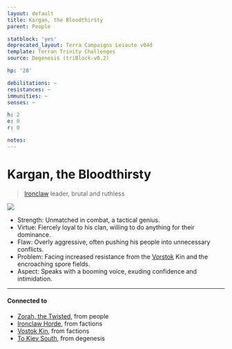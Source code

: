 ```yaml
---
layout: default
title: Kargan, the Bloodthirsty
parent: People

statblock: 'yes'
deprecated_layout: Terra Campaigns Leiaute v04d
template: Terran Trinity Challenges
source: Degenesis (triBlock-v0.2)

hp: '28'

debilitations: ~
resistances: ~
immunities: ~
senses: ~

h: 2
e: 0
r: 0

notes: 
---
```

# Kargan, the Bloodthirsty

> [Ironclaw](../factions/Ironclaw.md) leader, brutal and ruthless

![](https://i.imgur.com/ifqWi0Y.png)

- Strength: Unmatched in combat, a tactical genius.
- Virtue: Fiercely loyal to his clan, willing to do anything for their dominance.
- Flaw: Overly aggressive, often pushing his people into unnecessary conflicts.
- Problem: Facing increased resistance from the [Vorstok](../factions/Vorstok.md) Kin and the encroaching spore fields.
- Aspect: Speaks with a booming voice, exuding confidence and intimidation.

---
#### Connected to

<!-- QueryToSerialize: LIST without ID "["+ title + "](https://terra-campaigns.github.io/"+ regexreplace(file.path, ".md", "") + ")" + ", from " + regexreplace(file.folder, "degenesis/", "") FROM ([[]]) OR outgoing([[]]) WHERE file.name != this.file.name SORT file.folder DESC -->
<!-- SerializedQuery: LIST without ID "["+ title + "](https://terra-campaigns.github.io/"+ regexreplace(file.path, ".md", "") + ")" + ", from " + regexreplace(file.folder, "degenesis/", "") FROM ([[]]) OR outgoing([[]]) WHERE file.name != this.file.name SORT file.folder DESC -->
- [Zorah, the Twisted](https://terra-campaigns.github.io/degenesis/people/zorah), from people
- [Ironclaw Horde](https://terra-campaigns.github.io/degenesis/factions/Ironclaw), from factions
- [Vostok Kin](https://terra-campaigns.github.io/degenesis/factions/Vorstok), from factions
- [To Kiev South](https://terra-campaigns.github.io/degenesis/100_ToKievSouth), from degenesis
<!-- SerializedQuery END -->

